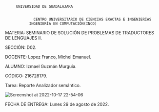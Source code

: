 
         UNIVERSIDAD DE GUADALAJARA


                 CENTRO UNIVERSITARIO DE CIENCIAS EXACTAS E INGENIERÍAS
               INGENIERÍA EN COMPUTACIÓN(INCO)




MATERIA: SEMINARIO DE SOLUCIÓN DE PROBLEMAS DE TRADUCTORES DE LENGUAJES II. 

SECCIÓN: D02.

DOCENTE: Lopez Franco, Michel Emanuel.

ALUMNO: Izmael Guzmán Murguía.

CÓDIGO: 216728179.


Tarea: Reporte Analizador semántico.



![Screenshot at 2022-10-17 22-54-06](https://user-images.githubusercontent.com/86133272/196331671-67145a5d-4683-4996-8eab-b97c2f744a95.png)




FECHA DE ENTREGA: Lunes 29 de agosto de 2022.
